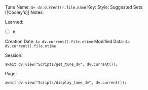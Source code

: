Tune Name: `$= dv.current().file.name`
Key:
Style: 
Suggested Sets: [[Cooley's]]
Notes:

Learned: 
- [ ]  ⏫ 

Creation Date: `$= dv.current().file.ctime`
Modified Data: `$= dv.current().file.mtime`

Session: 
```dataviewjs
await dv.view("Scripts/get_tune_dv", dv.current());
```

Page:
```dataviewjs
await dv.view("Scripts/display_tune_dv", dv.current());
```

